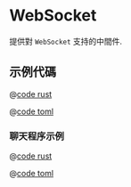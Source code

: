 # WebSocket

提供對 `WebSocket` 支持的中間件.

## 示例代碼

<CodeGroup>
<CodeGroupItem title="main.rs" active>

@[code rust](../../../../codes/ws/src/main.rs)

</CodeGroupItem>
<CodeGroupItem title="Cargo.toml">

@[code toml](../../../../codes/ws/Cargo.toml)

</CodeGroupItem>
</CodeGroup>

### 聊天程序示例

<CodeGroup>
<CodeGroupItem title="main.rs" active>

@[code rust](../../../../codes/ws-chat/src/main.rs)

</CodeGroupItem>
<CodeGroupItem title="Cargo.toml">

@[code toml](../../../../codes/ws-chat/Cargo.toml)

</CodeGroupItem>
</CodeGroup>
